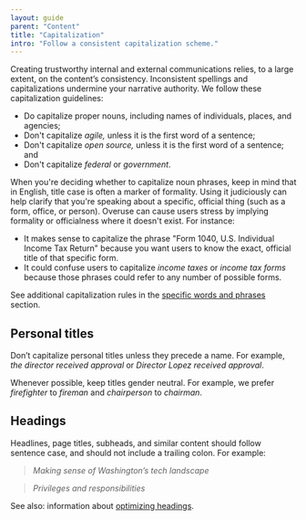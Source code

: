 ```yaml
---
layout: guide
parent: "Content"
title: "Capitalization"
intro: "Follow a consistent capitalization scheme."
---
```


Creating trustworthy internal and external communications relies, to a large extent, on the content’s consistency. Inconsistent spellings and capitalizations undermine your narrative authority. We follow these capitalization guidelines:

- Do capitalize proper nouns, including names of individuals, places, and agencies;
- Don't capitalize _agile,_ unless it is the first word of a sentence;
- Don't capitalize _open source,_ unless it is the first word of a sentence; and
- Don't capitalize _federal_ or _government_.

When you're deciding whether to capitalize noun phrases, keep in mind that in English, title case is often a marker of formality. Using it judiciously can help clarify that you're speaking about a specific, official thing (such as a form, office, or person). Overuse can cause users stress by implying formality or officialness where it doesn't exist. For instance:

- It makes sense to capitalize the phrase "Form 1040, U.S. Individual Income Tax Return" because you want users to know the exact, official title of that specific form.
- It could confuse users to capitalize _income taxes_ or _income tax forms_ because those phrases could refer to any number of possible forms.

See additional capitalization rules in the [specific words and phrases](../content/specific-words-and-phrases) section.

## Personal titles

Don’t capitalize personal titles unless they precede a name. For example, *the director received approval* or *Director Lopez received approval*.

Whenever possible, keep titles gender neutral. For example, we prefer *firefighter* to *fireman* and *chairperson* to *chairman*.

## Headings

Headlines, page titles, subheads, and similar content should follow sentence case, and should not include a trailing colon. For example:

> _Making sense of Washington’s tech landscape_  

> _Privileges and responsibilities_

See also: information about [optimizing headings](../content/headings-and-titles/).
